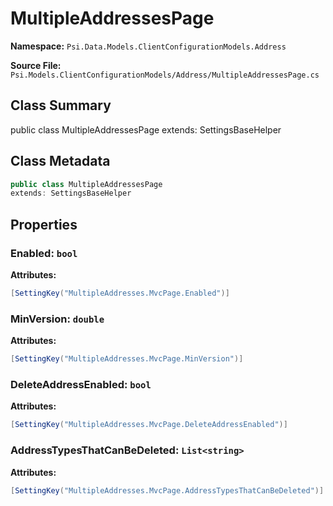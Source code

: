 # MultipleAddressesPage

**Namespace:** `Psi.Data.Models.ClientConfigurationModels.Address`

**Source File:** `Psi.Models.ClientConfigurationModels/Address/MultipleAddressesPage.cs`

## Class Summary

public class MultipleAddressesPage
extends: SettingsBaseHelper

## Class Metadata

```typescript
public class MultipleAddressesPage
extends: SettingsBaseHelper
```

## Properties

### Enabled: `bool`

**Attributes:**
```csharp
[SettingKey("MultipleAddresses.MvcPage.Enabled")]
```

### MinVersion: `double`

**Attributes:**
```csharp
[SettingKey("MultipleAddresses.MvcPage.MinVersion")]
```

### DeleteAddressEnabled: `bool`

**Attributes:**
```csharp
[SettingKey("MultipleAddresses.MvcPage.DeleteAddressEnabled")]
```

### AddressTypesThatCanBeDeleted: `List<string>`

**Attributes:**
```csharp
[SettingKey("MultipleAddresses.MvcPage.AddressTypesThatCanBeDeleted")]
```
